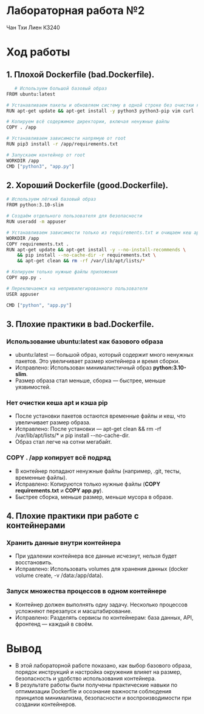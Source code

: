 # Лабораторная работа №2
Чан Тхи Лиен К3240
# Ход работы
## 1. Плохой Dockerfile (bad.Dockerfile).
```bash
   # Используем большой базовый образ
FROM ubuntu:latest

# Устанавливаем пакеты и обновляем систему в одной строке без очистки кеша
RUN apt-get update && apt-get install -y python3 python3-pip vim curl

# Копируем всё содержимое директории, включая ненужные файлы
COPY . /app

# Устанавливаем зависимости напрямую от root
RUN pip3 install -r /app/requirements.txt

# Запускаем контейнер от root
WORKDIR /app
CMD ["python3", "app.py"]
```
## 2. Хороший Dockerfile (good.Dockerfile).
```bash
# Используем лёгкий базовый образ
FROM python:3.10-slim

# Создаём отдельного пользователя для безопасности
RUN useradd -m appuser

# Устанавливаем зависимости только из requirements.txt и очищаем кеш apt
WORKDIR /app
COPY requirements.txt .
RUN apt-get update && apt-get install -y --no-install-recommends \
    && pip install --no-cache-dir -r requirements.txt \
    && apt-get clean && rm -rf /var/lib/apt/lists/*

# Копируем только нужные файлы приложения
COPY app.py .

# Переключаемся на непривилегированного пользователя
USER appuser

CMD ["python", "app.py"]
```
## 3. Плохие практики в bad.Dockerfile.
### Использование **ubuntu:latest** как базового образа
- ubuntu:latest — большой образ, который содержит много ненужных пакетов. Это увеличивает размер контейнера и время сборки.
- Исправлено: Использован минималистичный образ **python:3.10-slim**.
- Размер образа стал меньше, сборка — быстрее, меньше уязвимостей.
### Нет очистки кеша apt и кэша pip
- После установки пакетов остаются временные файлы и кеш, что увеличивает размер образа.
- Исправлено: После установки — apt-get clean && rm -rf /var/lib/apt/lists/* и pip install --no-cache-dir.
- Образ стал легче на сотни мегабайт.
### COPY . /app копирует всё подряд
- В контейнер попадают ненужные файлы (например, .git, тесты, временные файлы).
- Исправлено: Копируются только нужные файлы (**COPY requirements.txt** и **COPY app.py**).
- Быстрее сборка, меньше размер, меньше мусора в образе.
## 4. Плохие практики при работе с контейнерами
### Хранить данные внутри контейнера
- При удалении контейнера все данные исчезнут, нельзя будет восстановить.
- Исправлено: Использовать volumes для хранения данных (docker volume create, -v /data:/app/data).
### Запуск множества процессов в одном контейнере
- Контейнер должен выполнять одну задачу. Несколько процессов усложняют перезапуск и масштабирование.
- Исправлено: Разделять сервисы по контейнерам: база данных, API, фронтенд — каждый в своём.
# Вывод
- В этой лабораторной работе показано, как выбор базового образа, порядок инструкций и настройка окружения
влияет на размер, безопасность и удобство использования контейнера.
- В результате работы были получены практические навыки по оптимизации Dockerfile и осознание важности
соблюдения принципов минимализма, безопасности и воспроизводимости при создании контейнеров.
